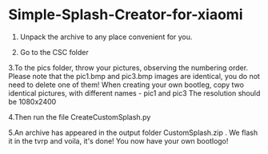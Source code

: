 # Simple-Splash-Creator-for-xiaomi
1. Unpack the archive to any place convenient for you. 

2. Go to the CSC folder

3.To the pics folder, throw your pictures, observing the numbering order. 
Please note that the pic1.bmp and pic3.bmp images are identical, you do not need to delete one of them! 
When creating your own bootleg, copy two identical pictures, with different names - pic1 and pic3
The resolution should be 1080x2400

4.Then run the file CreateCustomSplash.py

5.An archive has appeared in the output folder CustomSplash.zip . We flash it in the tvrp and voila, it's done! 
You now have your own bootlogo!
